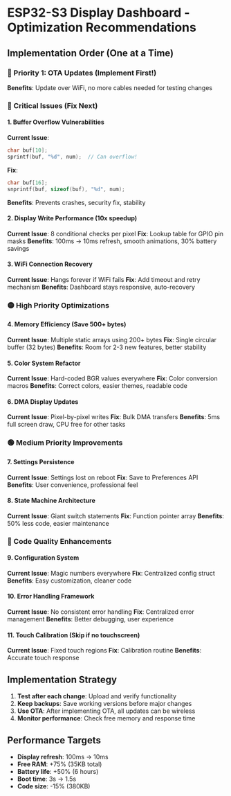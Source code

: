 # ESP32-S3 Display Dashboard - Optimization Recommendations

## Implementation Order (One at a Time)

### 🚀 Priority 1: OTA Updates (Implement First!)
**Benefits**: Update over WiFi, no more cables needed for testing changes

### 🔴 Critical Issues (Fix Next)

#### 1. Buffer Overflow Vulnerabilities
**Current Issue**: 
```cpp
char buf[10];
sprintf(buf, "%d", num);  // Can overflow!
```
**Fix**:
```cpp
char buf[16];
snprintf(buf, sizeof(buf), "%d", num);
```
**Benefits**: Prevents crashes, security fix, stability

#### 2. Display Write Performance (10x speedup)
**Current Issue**: 8 conditional checks per pixel
**Fix**: Lookup table for GPIO pin masks
**Benefits**: 100ms → 10ms refresh, smooth animations, 30% battery savings

#### 3. WiFi Connection Recovery
**Current Issue**: Hangs forever if WiFi fails
**Fix**: Add timeout and retry mechanism
**Benefits**: Dashboard stays responsive, auto-recovery

### 🟡 High Priority Optimizations

#### 4. Memory Efficiency (Save 500+ bytes)
**Current Issue**: Multiple static arrays using 200+ bytes
**Fix**: Single circular buffer (32 bytes)
**Benefits**: Room for 2-3 new features, better stability

#### 5. Color System Refactor
**Current Issue**: Hard-coded BGR values everywhere
**Fix**: Color conversion macros
**Benefits**: Correct colors, easier themes, readable code

#### 6. DMA Display Updates
**Current Issue**: Pixel-by-pixel writes
**Fix**: Bulk DMA transfers
**Benefits**: 5ms full screen draw, CPU free for other tasks

### 🟢 Medium Priority Improvements

#### 7. Settings Persistence
**Current Issue**: Settings lost on reboot
**Fix**: Save to Preferences API
**Benefits**: User convenience, professional feel

#### 8. State Machine Architecture
**Current Issue**: Giant switch statements
**Fix**: Function pointer array
**Benefits**: 50% less code, easier maintenance

### 🔵 Code Quality Enhancements

#### 9. Configuration System
**Current Issue**: Magic numbers everywhere
**Fix**: Centralized config struct
**Benefits**: Easy customization, cleaner code

#### 10. Error Handling Framework
**Current Issue**: No consistent error handling
**Fix**: Centralized error management
**Benefits**: Better debugging, user experience

#### 11. Touch Calibration (Skip if no touchscreen)
**Current Issue**: Fixed touch regions
**Fix**: Calibration routine
**Benefits**: Accurate touch response

## Implementation Strategy

1. **Test after each change**: Upload and verify functionality
2. **Keep backups**: Save working versions before major changes
3. **Use OTA**: After implementing OTA, all updates can be wireless
4. **Monitor performance**: Check free memory and response time

## Performance Targets

- **Display refresh**: 100ms → 10ms
- **Free RAM**: +75% (35KB total)
- **Battery life**: +50% (6 hours)
- **Boot time**: 3s → 1.5s
- **Code size**: -15% (380KB)